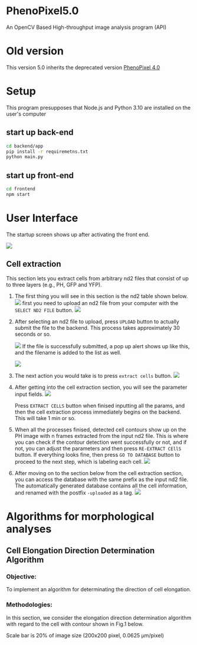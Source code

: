 # PhenoPixel5.0
An OpenCV Based High-throughput image analysis program (API)

# Old version 

This version 5.0 inherits the deprecated version [PhenoPixel 4.0](https://github.com/ikeda042/PhenoPixel4.0)

# Setup 

This program presupposes that Node.js and Python 3.10 are installed on the user's computer


## start up back-end

```bash
cd backend/app
pip install -r requiremetns.txt
python main.py
```

## start up front-end

```bash
cd frontend
npm start
```

# User Interface

The startup screen shows up after activating the front end. 
   
![](docs_images/1.png)

## Cell extraction 

This section lets you extract cells from arbitrary nd2 files that consist of up to three layers (e.g., PH, GFP and YFP).

1. The first thing you will see in this section is the nd2 table shown below. 
   ![](docs_images/2.png)
first you need to upload an nd2 file from your computer with the `SELECT ND2 FILE` button. 
    ![](docs_images/3.png)

2. After selecting an nd2 file to upload, press `UPLOAD` button to actually submit the file to the backend. This process takes approximately 30 seconds or so. 
   
    ![](docs_images/4.png)
    If the file is successfully submitted, a pop up alert shows up like this, and the filename is added to the list as well.

    ![](docs_images/5.png)

3. The next action you would take is to press `extract cells` button. 
    ![](docs_images/6.png)

4. After getting into the cell extraction section, you will see the parameter input fields. 
    ![](docs_images/7.png)

    Press `EXTRACT CELLS` button when finised inputting all the params, and then the cell extraction process immediately begins on the backend. This will take 1 min or so. 

    <!-- parameter の説明 を追加する。, -->

5. When all the processes finised, detected cell contours show up on the PH image with n frames extracted from the input nd2 file. This is where you can check if the contour detection went successfully or not, and if not, you can adjust the parameters and then press `RE-EXTRACT CEllS` button. If everything looks fine, then press `GO TO DATABASE` button to proceed to the next step, which is labeling each cell. 
    ![](docs_images/8.png)

6. After moving on to the section below from the cell extraction section, you can access the database with the same prefix as the input nd2 file. The automatically generated database contains all the cell information, and renamed with the postfix `-uploaded` as a tag.
    ![](docs_images/9.png)














    



# Algorithms for morphological analyses 

## Cell Elongation Direction Determination Algorithm

### Objective:
To implement an algorithm for determinating the direction of cell elongation.

### Methodologies: 

In this section, we consider the elongation direction determination algorithm with regard to the cell with contour shown in Fig.1 below. 

Scale bar is 20% of image size (200x200 pixel, 0.0625 µm/pixel)
